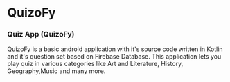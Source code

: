 # QuizoFy
### Quiz App (QuizoFy)
QuizoFy is a basic android application with it's source code written in Kotlin and it's question set based on Firebase Database.
This application lets you play quiz in various categories like Art and Literature, History, Geography,Music and many more.

